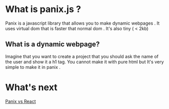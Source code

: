 # What is panix.js ?
Panix is a javascript library that allows you to make dynamic webpages . 
It uses virtual dom that is faster that normal dom . It's also tiny ( < 2kb)

## What is a dynamic webpage?
Imagine that you want to create a project that you should ask the name of the user and show it a h1 tag. You cannot make it with pure html but It's very simple to make it in panix .

What's next
===========

[Panix vs React][vs react]

[vs react]: vs-react.md "comparing panix with react"
